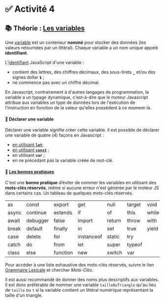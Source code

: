 # ✅ **Activité 4**

## 📚 Théorie : [Les variables](https://fr.javascript.info/variables)

Une [variable](https://fr.javascript.info/variables#une-analogie-avec-la-vie-reelle) est un conteneur **nommé** pour stocker des données (les valeurs retournées par un littéral). Chaque variable a un nom unique appelé **identifiant**.

L'[identifiant](https://fr.javascript.info/variables#variable-naming) JavaScript d'une variable :
- contient des lettres, des chiffres décimaux, des sous-tirets **`_`** et/ou des signes dollar **`$`** ;
- ne commence pas avec un chiffre décimal.

En Javascript, contrairement à d'autres langages de programmation, la variable a un typage dynamique, c'est-à-dire que le moteur Javascript attribue aux variables un type de données lors de l'exécution de l'instruction en fonction de la valeur qu'elles possèdent à ce moment-là.

#### 🔢 Déclarer une variable

Déclarer une variable signifie créer cette variable. Il est possible de déclarer une variable de quatre (_4_) façons en Javascript :
- [en utilisant **`let`**](https://fr.javascript.info/variables#une-variable);
- [en utilisant **`const`**](https://fr.javascript.info/variables#les-constantes) ;
- en utilisant **`var`** ;
- en ne précédant pas la variable créée de mot-clé.

#### 🔢 [Les bonnes pratiques](https://fr.javascript.info/variables#nommez-les-choses-correctement)

C'est une **bonne pratique** d’éviter de nommer les variables en utilisant des **mots-clés réservés**, même si aucune erreur n'est générée par le moteur JS dans certains cas. Un tableau de quelques mots-clés réservés.

||||||||
|---|---|---|---|---|---|---|
|as|const|export|get|null|target|void|
|async|continue|extends|if|of|this|while|
|await|debugger|false|import|return|throw|with|
|break|default|finally|in|set|true|yield|
|case|delete|for|instanceof|static|try|
|catch|do|from|let|super|typeof|
|class|else|function|new|switch|var|

Pour accéder à une liste exhaustive des mots-clés réservés, suivre le lien [Grammaire Lexicale](https://developer.mozilla.org/fr/docs/Web/JavaScript/Reference/Lexical_grammar#mots-cl%C3%A9s) et chercher _Mots-Clés_.

Il est aussi recommandé de donner des noms plus descriptifs aux variables. Il est donc préférable de nommer une variable `tailleDuTriangle` qu'au lieu de `taille` ou `t` si la variable contient un littéral numérique représentant la taille d'un triangle.
